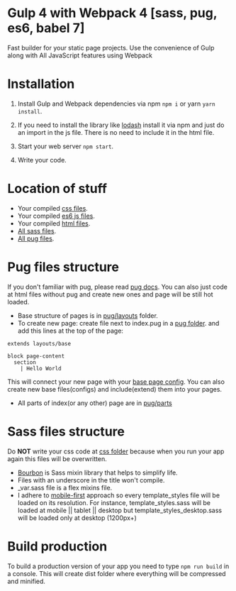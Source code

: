 # Gulp 4 with Webpack 4 [sass, pug, es6, babel 7]

Fast builder for your static page projects.
Use the convenience of Gulp along with All JavaScript features using Webpack

# Installation

1) Install Gulp and Webpack dependencies via npm `npm i` or yarn `yarn install`.

2) If you need to install the library like [lodash](https://lodash.com/) install it via npm and just do an import in the js file. There is no need to include it in the html file.

3) Start your web server `npm start`.

4) Write your code.

# Location of stuff

- Your compiled [css files](https://github.com/AlexLasagna/gulp-starter/tree/master/app/css).
- Your compiled [es6 js files](https://github.com/AlexLasagna/gulp-starter/tree/master/app/js).
- Your compiled [html files](https://github.com/AlexLasagna/gulp-starter/tree/master/app).
- [All sass files](https://github.com/AlexLasagna/gulp-starter/tree/master/app/sass).
- [All pug files](https://github.com/AlexLasagna/gulp-starter/tree/master/app/pug).

# Pug files structure

If you don't familiar with pug, please read [pug docs](https://pugjs.org/language/attributes.html). You can also just code at html files without pug and create new ones and page will be still hot loaded.

- Base structure of pages is in [pug/layouts](https://github.com/AlexLasagna/gulp-starter/tree/master/app/pug/layouts) folder.
- To create new page: create file next to index.pug in a [pug folder](https://github.com/AlexLasagna/gulp-starter/tree/master/app/pug).
and add this lines at the top of the page:
```jade
extends layouts/base

block page-content
  section
    | Hello World
```
This will connect your new page with your [base page config](https://github.com/AlexLasagna/gulp-starter/blob/master/app/pug/layouts/base.pug). You can also create new base files(configs) and include(extend) them into your pages.
- All parts of index(or any other) page are in [pug/parts](https://github.com/AlexLasagna/gulp-starter/tree/master/app/pug/parts)

# Sass files structure

Do __NOT__ write your css code at [css folder](https://github.com/AlexLasagna/gulp-starter/tree/master/app/css) because when you run your app again this files will be overwritten.

- [Bourbon](https://www.bourbon.io/docs/latest/) is Sass mixin library that helps to simplify life.
- Files with an underscore in the title won't compile.
- _var.sass file is a flex mixins file.
- I adhere to [mobile-first](https://zellwk.com/blog/how-to-write-mobile-first-css/) approach so every template_styles file will be loaded on its resolution. For instance, template_styles.sass will be loaded at mobile || tablet || desktop but template_styles_desktop.sass will be loaded only at desktop (1200px+)

# Build production

To build a production version of your app you need to type `npm run build` in a console. This will create dist folder where everything will be compressed and minified.